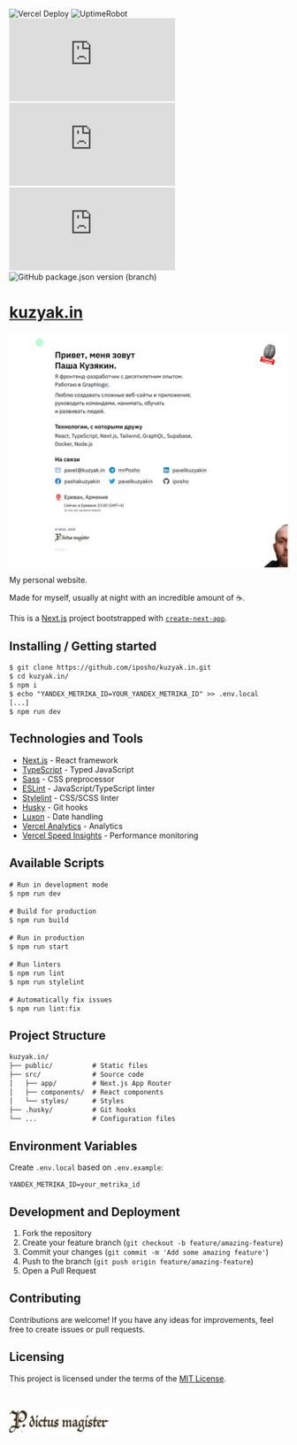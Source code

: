 ![Vercel Deploy](https://therealsujitk-vercel-badge.vercel.app/?app=kuzyakin)
![UptimeRobot](https://img.shields.io/uptimerobot/ratio/7/m791492049-6dbfea544e7e89bf7b42eae3)
![GitHub code size in bytes](https://img.shields.io/github/languages/code-size/iposho/kuzyak.in)
![GitHub License](https://img.shields.io/github/license/iposho/kuzyak.in)
![GitHub last commit (by committer)](https://img.shields.io/github/last-commit/iposho/kuzyak.in)
![GitHub package.json version (branch)](https://img.shields.io/github/package-json/v/iposho/kuzyak.in/main)


# <a href="https://kuzyak.in">kuzyak.in</a>

<a href="https://kuzyak.in"><img src="./preview.webp" alt="kuzyak.in preview" align="center"></a>

My personal website.

Made for myself, usually at night with an incredible amount of ☕.

This is a [Next.js](https://nextjs.org/) project bootstrapped with [`create-next-app`](https://github.com/vercel/next.js/tree/canary/packages/create-next-app).

## Installing / Getting started

```shell
$ git clone https://github.com/iposho/kuzyak.in.git
$ cd kuzyak.in/
$ npm i
$ echo "YANDEX_METRIKA_ID=YOUR_YANDEX_METRIKA_ID" >> .env.local
[...]
$ npm run dev
```

## Technologies and Tools

- [Next.js](https://nextjs.org/) - React framework
- [TypeScript](https://www.typescriptlang.org/) - Typed JavaScript
- [Sass](https://sass-lang.com/) - CSS preprocessor
- [ESLint](https://eslint.org/) - JavaScript/TypeScript linter
- [Stylelint](https://stylelint.io/) - CSS/SCSS linter
- [Husky](https://typicode.github.io/husky/) - Git hooks
- [Luxon](https://moment.github.io/luxon/) - Date handling
- [Vercel Analytics](https://vercel.com/analytics) - Analytics
- [Vercel Speed Insights](https://vercel.com/speed-insights) - Performance monitoring

## Available Scripts

```shell
# Run in development mode
$ npm run dev

# Build for production
$ npm run build

# Run in production
$ npm run start

# Run linters
$ npm run lint
$ npm run stylelint

# Automatically fix issues
$ npm run lint:fix
```

## Project Structure

```
kuzyak.in/
├── public/          # Static files
├── src/             # Source code
│   ├── app/         # Next.js App Router
│   ├── components/  # React components
│   └── styles/      # Styles
├── .husky/          # Git hooks
└── ...              # Configuration files
```

## Environment Variables

Create `.env.local` based on `.env.example`:

```shell
YANDEX_METRIKA_ID=your_metrika_id
```

## Development and Deployment

1. Fork the repository
2. Create your feature branch (`git checkout -b feature/amazing-feature`)
3. Commit your changes (`git commit -m 'Add some amazing feature'`)
4. Push to the branch (`git push origin feature/amazing-feature`)
5. Open a Pull Request

## Contributing

Contributions are welcome! If you have any ideas for improvements, feel free to create issues or pull requests.

## Licensing

This project is licensed under the terms of the [MIT License](LICENSE).

<br/><br/>
<img src="public/images/signature.webp" width="180" />

